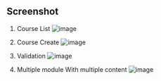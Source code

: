 ## Screenshot

1. Course List
![image](https://github.com/user-attachments/assets/924cc1ed-265b-4184-9a00-e1a8e2a3c3fe)

2. Course Create
![image](https://github.com/user-attachments/assets/2ecddd74-7f17-45eb-ad19-35dfb734b13c)

3. Validation
![image](https://github.com/user-attachments/assets/1e5b10d0-e40d-4a9e-9d42-6cc29b3ce62e)

4. Multiple module With multiple content
   ![image](https://github.com/user-attachments/assets/2bfab158-754d-4576-b91a-6c5d5ee3d713)
